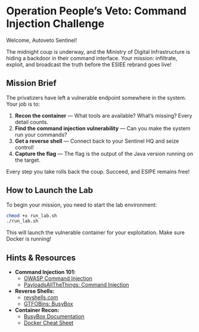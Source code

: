 # Operation People’s Veto: Command Injection Challenge

Welcome, Autoveto Sentinel!

The midnight coup is underway, and the Ministry of Digital Infrastructure is hiding a backdoor in their command interface. Your mission: infiltrate, exploit, and broadcast the truth before the ESIEE rebrand goes live!

## Mission Brief

The privatizers have left a vulnerable endpoint somewhere in the system. Your job is to:

1. **Recon the container** — What tools are available? What’s missing? Every detail counts.
2. **Find the command injection vulnerability** — Can you make the system run your commands?
3. **Get a reverse shell** — Connect back to your Sentinel HQ and seize control!
4. **Capture the flag** — The flag is the output of the Java version running on the target.

Every step you take rolls back the coup. Succeed, and ESIPE remains free!


## How to Launch the Lab

To begin your mission, you need to start the lab environment:

```sh
chmod +x run_lab.sh
./run_lab.sh
```

This will launch the vulnerable container for your exploitation. Make sure Docker is running!

## Hints & Resources

- **Command Injection 101:**
	- [OWASP Command Injection](https://owasp.org/www-community/attacks/Command_Injection)
	- [PayloadsAllTheThings: Command Injection](https://github.com/swisskyrepo/PayloadsAllTheThings/tree/master/Command%20Injection)
- **Reverse Shells:**
	- [revshells.com](https://www.revshells.com/)
	- [GTFOBins: BusyBox](https://gtfobins.github.io/gtfobins/busybox/)
- **Container Recon:**
	- [BusyBox Documentation](https://busybox.net/downloads/BusyBox.html)
	- [Docker Cheat Sheet](https://dockerlabs.collabnix.com/docker/cheatsheet/)


